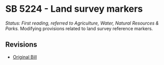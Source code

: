 # SB 5224 - Land survey markers
*Status: First reading, referred to Agriculture, Water, Natural Resources & Parks.*
Modifying provisions related to land survey reference markers.

## Revisions
* [Original Bill](1/)